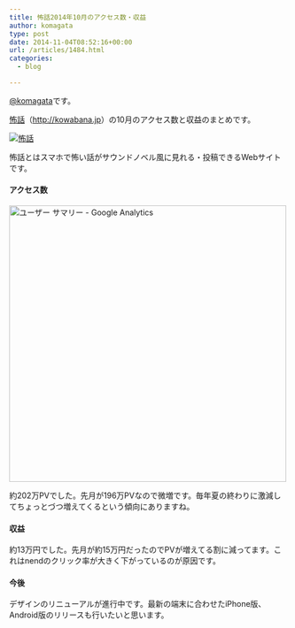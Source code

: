 ```yaml
---
title: 怖話2014年10月のアクセス数・収益
author: komagata
type: post
date: 2014-11-04T08:52:16+00:00
url: /articles/1484.html
categories:
  - blog

---
```

[@komagata][1]です。

<a title="怖話" href="http://kowabana.jp" target="_blank">怖話</a>（<a title="怖話" href="http://kowabana.jp" target="_blank">http://kowabana.jp</a>）の10月のアクセス数と収益のまとめです。

<p class="center">
  <a href="http://kowabana.jp"><img alt="怖話" src="https://lh4.googleusercontent.com/-8-pkth8ETpA/UYjg32awOAI/AAAAAAAADKg/0h8DP9Cg4CQ/s400/Screen%2520Shot%25202013-05-07%2520at%25208.08.34%2520PM.png" /></a>
</p>

怖話とはスマホで怖い話がサウンドノベル風に見れる・投稿できるWebサイトです。

#### アクセス数

<p class="center">
  <img alt="ユーザー サマリー - Google Analytics" src="http://i.gyazo.com/d3076fd507a97834701a2a61cea79baa.png" width="500px" />
</p>

約202万PVでした。先月が196万PVなので微増です。毎年夏の終わりに激減してちょっとづつ増えてくるという傾向にありますね。

#### 収益

約13万円でした。先月が約15万円だったのでPVが増えてる割に減ってます。これはnendのクリック率が大きく下がっているのが原因です。

#### 今後

デザインのリニューアルが進行中です。最新の端末に合わせたiPhone版、Android版のリリースも行いたいと思います。

 [1]: http://twitter.com/komagata